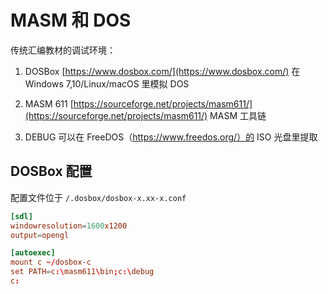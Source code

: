 # MASM 和 DOS

传统汇编教材的调试环境：

1. DOSBox
   [https://www.dosbox.com/](https://www.dosbox.com/)
   在 Windows 7,10/Linux/macOS 里模拟 DOS

2. MASM 611
   [https://sourceforge.net/projects/masm611/](https://sourceforge.net/projects/masm611/)
   MASM 工具链

3. DEBUG
   可以在 FreeDOS（https://www.freedos.org/）的 ISO 光盘里提取

## DOSBox 配置

配置文件位于 `/.dosbox/dosbox-x.xx-x.conf`

```toml
[sdl]
windowresolution=1600x1200
output=opengl

[autoexec]
mount c ~/dosbox-c
set PATH=c:\masm611\bin;c:\debug
c:
```


